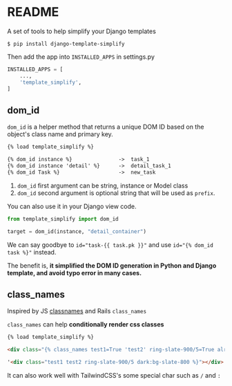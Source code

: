 # README

A set of tools to help simplify your Django templates

```shell
$ pip install django-template-simplify
```

Then add the app into `INSTALLED_APPS` in settings.py

```python
INSTALLED_APPS = [
    ...,
    'template_simplify',
]
```

## dom_id

`dom_id` is a helper method that returns a unique DOM ID based on the object's class name and primary key.

```html
{% load template_simplify %}

{% dom_id instance %}               ->  task_1
{% dom_id instance 'detail' %}      ->  detail_task_1
{% dom_id Task %}                   ->  new_task
```

1. `dom_id` first argument can be string, instance or Model class
2. `dom_id` second argument is optional string that will be used as `prefix`.

You can also use it in your Django view code.

```python
from template_simplify import dom_id

target = dom_id(instance, "detail_container")
```

We can say goodbye to `id="task-{{ task.pk }}"` and use `id="{% dom_id task %}"` instead.

The benefit is, **it simplified the DOM ID generation in Python and Django template, and avoid typo error in many cases.**

## class_names

Inspired by JS [classnames](https://www.npmjs.com/package/classnames) and Rails `class_names`

`class_names` can help **conditionally render css classes**

```html
{% load template_simplify %}

<div class="{% class_names test1=True 'test2' ring-slate-900/5=True already-sign-in=request.user.is_authenticated %}"></div>

'<div class="test1 test2 ring-slate-900/5 dark:bg-slate-800 %}"></div>'
```

It can also work well with TailwindCSS's some special char such as `/` and `:`

